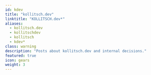 ```yaml
---
id: kdev
title: "kollitsch.dev"
linktitle: "KOLLITSCH.dev*"
aliases:
  - kollitsch.dev
  - kollitschdev
  - kollitsch
  - kdev*
class: warning
description: "Posts about kollitsch.dev and internal decisions."
featured: true
icon: gears
weight: 3
---
```


